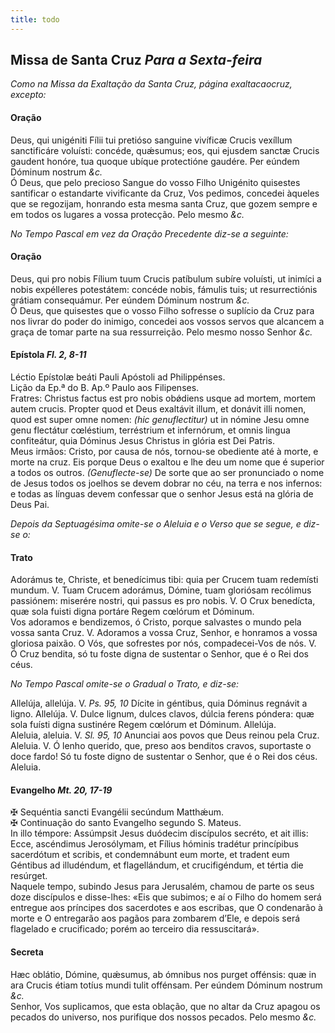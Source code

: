 ```yaml
---
title: todo
---
```

<h2 class="text-center">Missa de Santa Cruz <em>Para a Sexta-feira</em></h2>

<em>Como na Missa da Exaltação da Santa Cruz, página exaltacaocruz, excepto:</em>

<h4 class="text-center">Oração</h4>
<div class="container-fluid">
<div class="row">
<div class="dropcap text-justify">
Deus, qui unigéniti Fílii tui pretióso sanguine vivíficæ Crucis vexíllum sanctificáre voluísti: concéde, quǽsumus; eos, qui ejusdem sanctæ Crucis gaudent honóre, tua quoque ubíque protectióne gaudére. Per eúndem Dóminum nostrum <em>&c.</em>
</div>
<div class="dropcap text-justify">
Ó Deus, que pelo precioso Sangue do vosso Filho Unigénito quisestes santificar o estandarte vivificante da Cruz, Vos pedimos, concedei àqueles que se regozijam, honrando esta mesma santa Cruz, que gozem sempre e em todos os lugares a vossa protecção. Pelo mesmo <em>&c.</em>
</div>
</div>
</div>

<em>No Tempo Pascal em vez da Oração Precedente diz-se a seguinte:</em>

<h4 class="text-center">Oração</h4>
<div class="container-fluid">
<div class="row">
<div class="dropcap text-justify">
Deus, qui pro nobis Fílium tuum Crucis patíbulum subíre voluísti, ut inimíci a nobis expélleres potestátem: concéde nobis, fámulis tuis; ut resurrectiónis grátiam consequámur. Per eúndem Dóminum nostrum <em>&c.</em>
</div>
<div class="dropcap text-justify">
Ó Deus, que quisestes que o vosso Filho sofresse o suplício da Cruz para nos livrar do poder do inimigo, concedei aos vossos servos que alcancem a graça de tomar parte na sua ressurreição. Pelo mesmo nosso Senhor <em>&c.</em>
</div>
</div>
</div>

<h4 class="text-center">Epístola <em>Fl. 2, 8-11</em></h4>
<div class="container-fluid">
<div class="row">
<div class="text-justify">
Léctio Epístolæ beáti Pauli Apóstoli ad Philippénses.
</div>
<div class="text-justify">
Lição da Ep.ª do B. Ap.º Paulo aos Filipenses.
</div>
<div class="dropcap text-justify">
Fratres: Christus factus est pro nobis obǿdiens usque ad mortem, mortem autem crucis. Propter quod et Deus exaltávit illum, et donávit illi nomen, quod est super omne nomen: <em>(hic genuflectitur)</em> ut in nómine Jesu omne genu flectátur cœléstium, terréstrium et infernórum, et omnis lingua confiteátur, quia Dóminus Jesus Christus in glória est Dei Patris.
</div>
<div class="dropcap text-justify">
Meus irmãos: Cristo, por causa de nós, tornou-se obediente até à morte, e morte na cruz. Eis porque Deus o exaltou e lhe deu um nome que é superior a todos os outros. <em>(Genuflecte-se)</em> De sorte que ao ser pronunciado o nome de Jesus todos os joelhos se devem dobrar no céu, na terra e nos infernos: e todas as línguas devem confessar que o senhor Jesus está na glória de Deus Pai.
</div>
</div>
</div>

<em>Depois da Septuagésima omite-se o Aleluia e o Verso que se segue, e diz-se o:</em>

<h4 class="text-center">Trato</h4>
<div class="container-fluid">
<div class="row">
<div class="dropcap text-justify">
Adorámus te, Christe, et benedícimus tibi: quia per Crucem tuam redemísti mundum. V. Tuam Crucem adorámus, Dómine, tuam gloriósam recólimus passiónem: miserére nostri, qui passus es pro nobis. V. O Crux benedícta, quæ sola fuisti digna portáre Regem cœlórum et Dóminum.
</div>
<div class="dropcap text-justify">
Vos adoramos e bendizemos, ó Cristo, porque salvastes o mundo pela vossa santa Cruz. V. Adoramos a vossa Cruz, Senhor, e honramos a vossa gloriosa paixão. O Vós, que sofrestes por nós, compadecei-Vos de nós. V. Ó Cruz bendita, só tu foste digna de sustentar o Senhor, que é o Rei dos céus.
</div>
</div>
</div>

<em>No Tempo Pascal omite-se o Gradual o Trato, e diz-se:</em>

<div class="container-fluid">
<div class="row">
<div class="text-justify">
Allelúja, allelúja. V. <em>Ps. 95, 10</em> Dícite in géntibus, quia Dóminus regnávit a ligno. Allelúja. V. Dulce lignum, dulces clavos, dúlcia ferens póndera: quæ sola fuísti digna sustinére Regem cœlórum et Dóminum. Allelúja.
</div>
<div class="text-justify">
Aleluia, aleluia. V. <em>Sl. 95, 10</em> Anunciai aos povos que Deus reinou pela Cruz. Aleluia. V. Ó lenho querido, que, preso aos benditos cravos, suportaste o doce fardo! Só tu foste digno de sustentar o Senhor, que é o Rei dos céus. Aleluia.
</div>
</div>
</div>

<h4 class="text-center">Evangelho <em>Mt. 20, 17-19</em></h4>
<div class="container-fluid">
<div class="row">
<div class="text-justify">
<span class="text-danger">&#10016;</span> Sequéntia sancti Evangélii secúndum Matthǽum.
</div>
<div class="text-justify">
<span class="text-danger">&#10016;</span> Continuação do santo Evangelho segundo S. Mateus.
</div>
<div class="dropcap text-justify">
In illo témpore: Assúmpsit Jesus duódecim discípulos secréto, et ait illis: Ecce, ascéndimus Jerosólymam, et Fílius hóminis tradétur princípibus sacerdótum et scribis, et condemnábunt eum morte, et tradent eum Géntibus ad illudéndum, et flagellándum, et crucifigéndum, et tértia die resúrget.
</div>
<div class="dropcap text-justify">
Naquele tempo, subindo Jesus para Jerusalém, chamou de parte os seus doze discípulos e disse-lhes: «Eis que subimos; e aí o Filho do homem será entregue aos príncipes dos sacerdotes e aos escribas, que O condenarão à morte e O entregarão aos pagãos para zombarem d’Ele, e depois será flagelado e crucificado; porém ao terceiro dia ressuscitará».
</div>
</div>
</div>

<h4 class="text-center">Secreta</h4>
<div class="container-fluid">
<div class="row">
<div class="dropcap text-justify">
Hæc oblátio, Dómine, quǽsumus, ab ómnibus nos purget offénsis: quæ in ara Crucis étiam totíus mundi tulit offénsam. Per eúndem Dóminum nostrum <em>&c.</em>
</div>
<div class="dropcap text-justify">
Senhor, Vos suplicamos, que esta oblação, que no altar da Cruz apagou os pecados do universo, nos purifique dos nossos pecados. Pelo mesmo <em>&c.</em>
</div>
</div>
</div>
